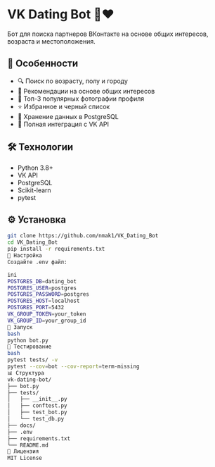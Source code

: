 # VK Dating Bot 🤖❤️

Бот для поиска партнеров ВКонтакте на основе общих интересов, возраста и местоположения.

## 🌟 Особенности    
- 🔍 Поиск по возрасту, полу и городу    
- 🎯 Рекомендации на основе общих интересов      
- 📸 Топ-3 популярных фотографии профиля      
- ⭐ Избранное и черный список      
- 💾 Хранение данных в PostgreSQL     
- 🤖 Полная интеграция с VK API     

## 🛠 Технологии
- Python 3.8+
- VK API
- PostgreSQL
- Scikit-learn
- pytest

## ⚙️ Установка
```bash
git clone https://github.com/nmak1/VK_Dating_Bot
cd VK_Dating_Bot
pip install -r requirements.txt
🔧 Настройка
Создайте .env файл:

ini
POSTGRES_DB=dating_bot
POSTGRES_USER=postgres
POSTGRES_PASSWORD=postgres
POSTGRES_HOST=localhost
POSTGRES_PORT=5432
VK_GROUP_TOKEN=your_token
VK_GROUP_ID=your_group_id
🚀 Запуск
bash
python bot.py
🧪 Тестирование
bash
pytest tests/ -v
pytest --cov=bot --cov-report=term-missing
📊 Структура
vk-dating-bot/
├── bot.py
├── tests/
│   ├── __init__.py
│   ├── conftest.py
│   ├── test_bot.py
│   └── test_db.py
├── docs/
├── .env
├── requirements.txt
└── README.md
📝 Лицензия
MIT License

